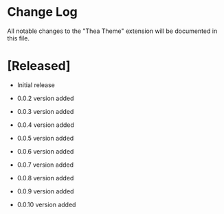 # Change Log

All notable changes to the "Thea Theme" extension will be documented in this file.

# [Released]

- Initial release

- 0.0.2 version added
- 0.0.3 version added
- 0.0.4 version added
- 0.0.5 version added
- 0.0.6 version added
- 0.0.7 version added
- 0.0.8 version added
- 0.0.9 version added
- 0.0.10 version added

